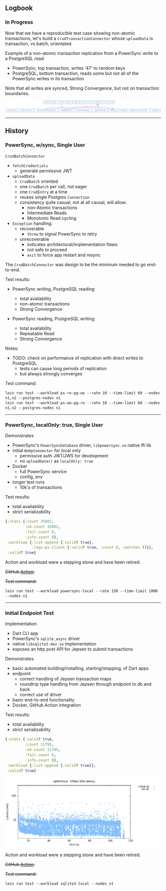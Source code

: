 ## Logbook

### In Progress

Now that we have a reproducible test case showing non-atomic transactions,
let's build a `CrudTransactionConnector` whose `uploadData` is transaction, vs batch, orientated.

Example of a non-atomic transaction replication from a PowerSync write to a PostgreSQL read:
- PowerSync, top transaction, writes '47' to random keys
- PostgreSQL, bottom transaction, reads some but not all of the PowerSync writes in its transaction

Note that all writes are synced, Strong Convergence, but not on transaction boundaries. 

![G-single-item](./G-single-item.svg)

----

## History

### PowerSync, w/sync, Single User

`CrudBatchConnector`
- `fetchCredentials`
  - generate permissive JWT
- `uploadData`
  - `CrudBatch` oriented
  - one `CrudBatch` per call, not eager
  - one `CrudEntry` at a time
  - reuses single Postgres `Connection`
  - consistency quite casual, not at all causal, will allow:
    - non-Atomic transactions
    - Intermediate Reads
    - Monotonic Read cycling
- `Exception` handling:
  - recoverable
    - `throw` to signal PowerSync to retry
  - unrecoverable
    - indicates architectural/implementation flaws
    - not safe to proceed
    - `exit` to force app restart and resync
  
The `CrudBatchConnector` was design to be the minimum needed to go end-to-end.

Test results:
- PowerSync writing, PostgreSQL reading:
  - total availability
  - non-atomic transactions
  - Strong Convergence

- PowerSync reading, PostgreSQL writing:
  - total availability
  - Repeatable Read
  - Strong Convergence

Notes:
- TODO: check on performance of replication with direct writes to PostgreSQL
  - tests can cause long periods of replication
  - but always strongly converges
  
Test command:
```shell
lein run test --workload ps-ro-pg-wo --rate 10 --time-limit 60 --nodes n1,n2 --postgres-nodes n1
lein run test --workload ps-wo-pg-ro --rate 10 --time-limit 60 --nodes n1,n2 --postgres-nodes n1
```

----

### PowerSync, localOnly: true, Single User

Demonstrates
- PowerSync's `PowerSyncDatabase` driver, `libpowersync.so` native ffi lib
- initial `NoOpConnector` for local only 
  - permissive auth JWT/JWS for development
  - no `uploadDate()` as `localOnly: true`
- Docker
  - full PowerSync service
  - config, env
- longer test runs
  - 10k's of transactions

Test results:
- total availability
- strict serializability

```clj
{:stats {:count 35802,
         :ok-count 35802,
         :fail-count 0,
         :info-count 0},
 :workload {:list-append {:valid? true},
            :logs-ps-client {:valid? true, :count 0, :matches ()}},
 :valid? true}
 ```
Action and workload were a stepping stone and have been retired.

~~GitHub [Action](https://github.com/nurturenature/jepsen-powersync/actions/workflows/powersync-local.yml).~~

~~Test command:~~
```shell
lein run test --workload powersync-local --rate 150 --time-limit 1000 --nodes n1
```

----

### Initial Endpoint Test

Implementation
- Dart CLI app
- PowerSync's `sqlite_async` driver
- native `libsqlite3-dev.so` implementation
- exposes an http post API for Jepsen to submit transactions

Demonstrates
- basic automated building/installing, starting/stopping, of Dart apps
- endpoint
  - correct handling of Jepsen transaction maps
  - roundtrip type handling from Jepsen through endpoint to db and back
  - correct use of driver
- basic end-to-end functionality
- Docker, GitHub Action integration

Test results:
- total availability
- strict serializability

```clj
{:stats {:valid? true,
         :count 11795,
         :ok-count 11795,
         :fail-count 0,
         :info-count 0},
 :workload {:list-append {:valid? true}},
 :valid? true}
```

![sqlite3-local latency](./sqlite3-local-latency-raw.png)

Action and workload were a stepping stone and have been retired.

~~GitHub [Action](https://github.com/nurturenature/jepsen-powersync/actions/workflows/sqlite3-local.yml).~~

~~Test command:~~
```shell
lein run test --workload sqlite3-local --nodes n1
```
